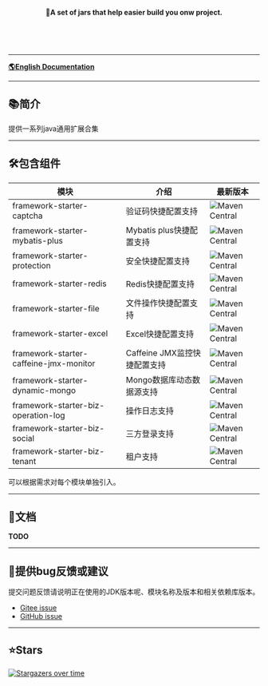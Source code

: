 <p align="center">
	<strong>🍬A set of jars that help easier build you onw project.</strong>
</p>
<p align="center">
<a target="_blank" href="javascript:void(0)"><img src="https://img.shields.io/github/license/cuukenn/easy-framework"  alt=""/></a>
<a target="_blank" href="javascript:void(0)"><img src="https://img.shields.io/badge/JDK-8+-green.svg"  alt=""/></a>
<a target="_blank" href="javascript:void(0)"><img src="https://img.shields.io/github/languages/code-size/cuukenn/easy-framework"  alt=""/></a>
<a target="_blank" href="javascript:void(0)"><img src="https://img.shields.io/github/stars/cuukenn/easy-framework?style=social"  alt=""/></a>
</p>

<br/>

-------------------------------------------------------------------------------

[**🌎English Documentation**](README.en.md)

-------------------------------------------------------------------------------

## 📚简介

提供一系列java通用扩展合集

-------------------------------------------------------------------------------

## 🛠️包含组件

| 模块                                     | 介绍                   | 最新版本                                                                                                            |
|----------------------------------------|----------------------|-----------------------------------------------------------------------------------------------------------------|
| framework-starter-captcha              | 验证码快捷配置支持            | ![Maven Central](https://img.shields.io/maven-central/v/io.github.cuukenn/easy-framework-starter-captcha)       |
| framework-starter-mybatis-plus         | Mybatis plus快捷配置支持   | ![Maven Central](https://img.shields.io/maven-central/v/io.github.cuukenn/easy-framework-starter-mybatis-plus)  |
| framework-starter-protection           | 安全快捷配置支持             | ![Maven Central](https://img.shields.io/maven-central/v/io.github.cuukenn/easy-framework-starter-protection)    |
| framework-starter-redis                | Redis快捷配置支持          | ![Maven Central](https://img.shields.io/maven-central/v/io.github.cuukenn/easy-framework-starter-redis)         |
| framework-starter-file                 | 文件操作快捷配置支持           | ![Maven Central](https://img.shields.io/maven-central/v/io.github.cuukenn/easy-framework-starter-file)          |
| framework-starter-excel                | Excel快捷配置支持          | ![Maven Central](https://img.shields.io/maven-central/v/io.github.cuukenn/easy-framework-starter-excel)         |
| framework-starter-caffeine-jmx-monitor | Caffeine JMX监控快捷配置支持 | ![Maven Central](https://img.shields.io/maven-central/v/io.github.cuukenn/easy-framework-caffeine-jmx-monitor)  |
| framework-starter-dynamic-mongo        | Mongo数据库动态数据源支持      | ![Maven Central](https://img.shields.io/maven-central/v/io.github.cuukenn/easy-framework-starter-dynamic-mongo) |
| framework-starter-biz-operation-log    | 操作日志支持               | ![Maven Central](https://img.shields.io/maven-central/v/io.github.cuukenn/easy-framework-biz-operation-log)     |
| framework-starter-biz-social           | 三方登录支持               | ![Maven Central](https://img.shields.io/maven-central/v/io.github.cuukenn/easy-framework-biz-social)            |
| framework-starter-biz-tenant           | 租户支持                 | ![Maven Central](https://img.shields.io/maven-central/v/io.github.cuukenn/easy-framework-biz-tenant)            |

可以根据需求对每个模块单独引入。

-------------------------------------------------------------------------------

## 📝文档

**TODO**

-------------------------------------------------------------------------------

## 🐞提供bug反馈或建议

提交问题反馈请说明正在使用的JDK版本呢、模块名称及版本和相关依赖库版本。

- [Gitee issue](https://gitee.com/cuukenn/easy-framework/issues)
- [GitHub issue](https://github.com/cuukenn/easy-framework/issues)

-------------------------------------------------------------------------------

## ⭐Stars

[![Stargazers over time](https://starchart.cc/cuukenn/easy-framework.svg)](https://starchart.cc/cuukenn/easy-framework)
